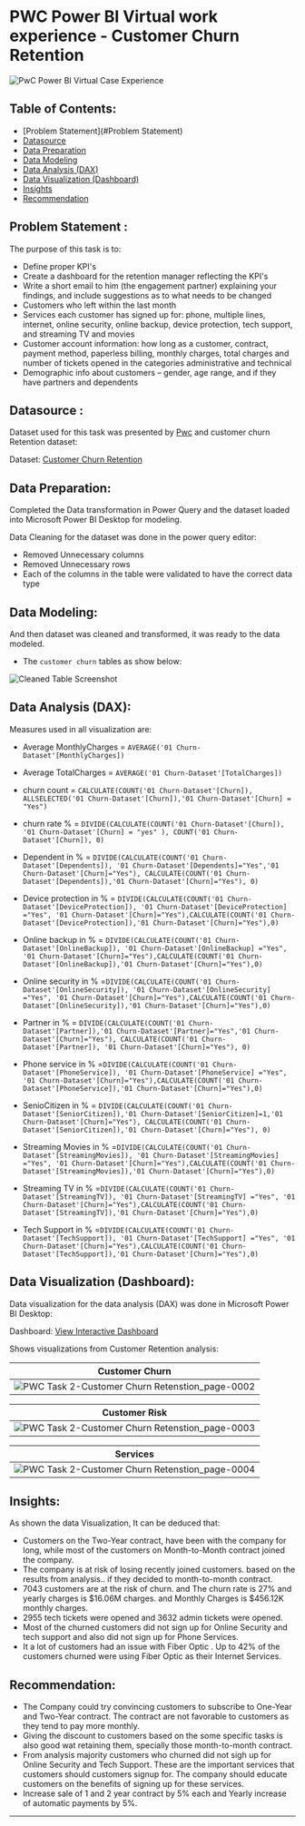 # PWC Power BI Virtual work experience - Customer Churn Retention

![PwC Power BI Virtual Case Experience](https://user-images.githubusercontent.com/118357991/227788348-b988c4df-7923-46d6-8af7-102b8042f721.png)

## Table of Contents:

- [Problem Statement](#Problem Statement)
- [Datasource](#Datasource)
- [Data Preparation](https://github.com/yogeshkasar778/PWC_task_2-Customer_Churn_Retension_dashboard/edit/main/README.md#data-preparation)
- [Data Modeling](https://github.com/yogeshkasar778/PWC_task_2-Customer_Churn_Retension_dashboard/edit/main/README.md#data-modeling)
- [Data Analysis (DAX)](https://github.com/yogeshkasar778/PWC_task_2-Customer_Churn_Retension_dashboard/edit/main/README.md#data-analysis-dax)
- [Data Visualization (Dashboard)](https://github.com/yogeshkasar778/PWC_task_2-Customer_Churn_Retension_dashboard/edit/main/README.md#data-visualization-dashboard)
- [Insights](https://github.com/yogeshkasar778/PWC_task_2-Customer_Churn_Retension_dashboard/edit/main/README.md#insights)
- [Recommendation](#recommendation)

## Problem Statement :

The purpose of this task is to:

- Define proper KPI's
- Create a dashboard for the retention manager reflecting the KPI's
- Write a short email to him (the engagement partner) explaining your findings, and include suggestions as to what needs to be changed
- Customers who left within the last month
- Services each customer has signed up for: phone, multiple lines, internet, online security, online backup, device protection, tech support, and streaming TV and movies
- Customer account information: how long as a customer, contract, payment method, paperless billing, monthly charges, total charges and number of tickets opened in the categories administrative and technical
- Demographic info about customers – gender, age range, and if they have partners and dependents

## Datasource :

Dataset used for this task was presented by [Pwc](https://www.pwc.ch/en/careers-with-pwc/students/virtual-case-experience.html) and customer churn Retention dataset:

Dataset: [Customer Churn Retention](https://github.com/Talk2David1/PWC_Power_BI_Task_3_Customer_Churn_Retension_dashboard_Public/blob/main/Task%203%20Churn-Dataset.xlsx)

## Data Preparation:

Completed the Data transformation in Power Query and the dataset loaded into Microsoft Power BI Desktop for modeling.

Data Cleaning for the dataset was done in the power query editor:
- Removed Unnecessary columns 
- Removed Unnecessary rows
- Each of the columns in the table were validated to have the correct data type

## Data Modeling:

And then dataset was cleaned and transformed, it was ready to the data modeled.

- The `customer churn` tables as show below:

![Cleaned Table Screenshot](https://github.com/Talk2David1/PWC_Power_BI_Task_3_Customer_Churn_Retension_dashboard_Public/blob/main/cleaned_table.png)

## Data Analysis (DAX):

Measures used in all visualization are:

- Average MonthlyCharges = `AVERAGE('01 Churn-Dataset'[MonthlyCharges])`

- Average TotalCharges = `AVERAGE('01 Churn-Dataset'[TotalCharges])`

- churn count = `CALCULATE(COUNT('01 Churn-Dataset'[Churn]), ALLSELECTED('01 Churn-Dataset'[Churn]),'01 Churn-Dataset'[Churn] = "Yes")`

- churn rate % = `DIVIDE(CALCULATE(COUNT('01 Churn-Dataset'[Churn]), '01 Churn-Dataset'[Churn] = "yes" ), COUNT('01 Churn-Dataset'[Churn]), 0)`

- Dependent in % = `DIVIDE(CALCULATE(COUNT('01 Churn-Dataset'[Dependents]), '01 Churn-Dataset'[Dependents]="Yes",'01 Churn-Dataset'[Churn]="Yes"), CALCULATE(COUNT('01 Churn-Dataset'[Dependents]),'01 Churn-Dataset'[Churn]="Yes"), 0)`

- Device protection in % = `DIVIDE(CALCULATE(COUNT('01 Churn-Dataset'[DeviceProtection]), '01 Churn-Dataset'[DeviceProtection] ="Yes", '01 Churn-Dataset'[Churn]="Yes"),CALCULATE(COUNT('01 Churn-Dataset'[DeviceProtection]),'01 Churn-Dataset'[Churn]="Yes"),0)`

- Online backup in % = `DIVIDE(CALCULATE(COUNT('01 Churn-Dataset'[OnlineBackup]), '01 Churn-Dataset'[OnlineBackup] ="Yes", '01 Churn-Dataset'[Churn]="Yes"),CALCULATE(COUNT('01 Churn-Dataset'[OnlineBackup]),'01 Churn-Dataset'[Churn]="Yes"),0)`

- Online security in % =`DIVIDE(CALCULATE(COUNT('01 Churn-Dataset'[OnlineSecurity]), '01 Churn-Dataset'[OnlineSecurity] ="Yes", '01 Churn-Dataset'[Churn]="Yes"),CALCULATE(COUNT('01 Churn-Dataset'[OnlineSecurity]),'01 Churn-Dataset'[Churn]="Yes"),0)`

- Partner in % = `DIVIDE(CALCULATE(COUNT('01 Churn-Dataset'[Partner]),'01 Churn-Dataset'[Partner]="Yes",'01 Churn-Dataset'[Churn]="Yes"), CALCULATE(COUNT('01 Churn-Dataset'[Partner]), '01 Churn-Dataset'[Churn]="Yes"), 0)`

- Phone service in % =`DIVIDE(CALCULATE(COUNT('01 Churn-Dataset'[PhoneService]), '01 Churn-Dataset'[PhoneService] ="Yes", '01 Churn-Dataset'[Churn]="Yes"),CALCULATE(COUNT('01 Churn-Dataset'[PhoneService]),'01 Churn-Dataset'[Churn]="Yes"),0)`

- SenioCitizen in % = `DIVIDE(CALCULATE(COUNT('01 Churn-Dataset'[SeniorCitizen]),'01 Churn-Dataset'[SeniorCitizen]=1,'01 Churn-Dataset'[Churn]="Yes"), CALCULATE(COUNT('01 Churn-Dataset'[SeniorCitizen]),'01 Churn-Dataset'[Churn]="Yes"), 0)`

- Streaming Movies in % =`DIVIDE(CALCULATE(COUNT('01 Churn-Dataset'[StreamingMovies]), '01 Churn-Dataset'[StreamingMovies] ="Yes", '01 Churn-Dataset'[Churn]="Yes"),CALCULATE(COUNT('01 Churn-Dataset'[StreamingMovies]),'01 Churn-Dataset'[Churn]="Yes"),0)`

- Streaming TV in % =`DIVIDE(CALCULATE(COUNT('01 Churn-Dataset'[StreamingTV]), '01 Churn-Dataset'[StreamingTV] ="Yes", '01 Churn-Dataset'[Churn]="Yes"),CALCULATE(COUNT('01 Churn-Dataset'[StreamingTV]),'01 Churn-Dataset'[Churn]="Yes"),0)`

- Tech Support in % =`DIVIDE(CALCULATE(COUNT('01 Churn-Dataset'[TechSupport]), '01 Churn-Dataset'[TechSupport] ="Yes", '01 Churn-Dataset'[Churn]="Yes"),CALCULATE(COUNT('01 Churn-Dataset'[TechSupport]),'01 Churn-Dataset'[Churn]="Yes"),0)`

## Data Visualization (Dashboard):

Data visualization for the data analysis (DAX) was done in Microsoft Power BI Desktop:

Dashboard: [View Interactive Dashboard](https://app.powerbi.com/groups/me/reports/ecf82062-0f98-4e12-a16c-ccdeb40d5eaf/cd27f8ad02793c222d3b?experience=power-bi)

Shows visualizations from Customer Retention analysis:

| Customer Churn |
| ----------- |
|![PWC Task 2-Customer Churn Retenstion_page-0002](https://github.com/Talk2David1/PWC_Power_BI_Task_3_Customer_Churn_Retension_dashboard_Public/blob/main/customer_profile_page.png)|

| Customer Risk |
| ----------- |
|![PWC Task 2-Customer Churn Retenstion_page-0003](https://github.com/Talk2David1/PWC_Power_BI_Task_3_Customer_Churn_Retension_dashboard_Public/blob/main/customer_risk_analysis_page.png)|

| Services |
| ----------- |
|![PWC Task 2-Customer Churn Retenstion_page-0004](https://github.com/Talk2David1/PWC_Power_BI_Task_3_Customer_Churn_Retension_dashboard_Public/blob/main/conclusion_page.png)|

## Insights:

As shown the data Visualization, It can be deduced that:

- Customers on the Two-Year contract, have been with the company for long, while most of the customers on Month-to-Month contract joined the company.
- The company is at risk of losing recently joined customers. based on the results from analysis.. if they decided to month-to-month contract.
- 7043 customers are at the risk of churn. and The churn rate is 27%  and yearly charges is $16.06M charges. and Monthly Charges is $456.12K monthly charges.
- 2955 tech tickets were opened and 3632 admin tickets were opened.
- Most of the churned customers  did not sign up for Online Security and tech support and  also did not sign up for Phone Services.
- It a lot of customers had an issue with Fiber Optic . Up to 42% of the customers churned were using Fiber Optic as their Internet Services.

## Recommendation:

- The Company could try convincing customers to subscribe to One-Year and Two-Year contract. The contract are not favorable to customers  as they tend to pay more monthly.
- Giving the discount to customers based on the some specific tasks is also good wat retaining them, specially those month-to-month contract.
- From analysis majority customers who churned did not sigh up for Online Security and Tech Support. These are the important services that customers should customers signup for. The company should educate customers  on the benefits of signing up for these services.
- Increase sale of 1 and 2 year contract by 5% each and Yearly increase of automatic payments by 5%.

---
